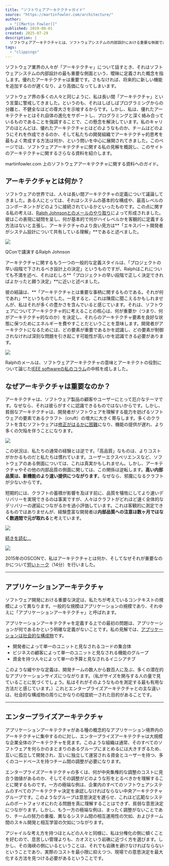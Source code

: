 ```yaml
---
title: "ソフトウェアアーキテクチャガイド"
source: "https://martinfowler.com/architecture/"
author:
  - "[[Martin Fowler]]"
published: 2019-08-01
created: 2025-07-29
description: |
  ソフトウェアアーキテクチャとは、ソフトウェアシステムの内部設計における重要な側面であり、通常は主要なコンポーネントや変更が困難な側面を指します。
tags:
  - "clippings"
---
```

ソフトウェア業界の人々が「アーキテクチャ」について話すとき、それはソフトウェアシステムの内部設計の最も重要な側面という、曖昧に定義された概念を指します。優れたアーキテクチャは重要です。さもなければ、将来的に新しい機能を追加するのが遅くなり、より高価になってしまいます。

ソフトウェア界の多くの人々と同じように、私は長い間「アーキテクチャ」という言葉に警戒してきました。というのも、それはしばしばプログラミングからの分離と、不健全なほどの尊大さを示唆するからです。しかし、私は、優れたアーキテクチャとはそれ自体の進化をサポートし、プログラミングと深く絡み合っているものであることを強調することで、この懸念を解決しています。私のキャリアのほとんどは、優れたアーキテクチャとはどのようなものか、チームはどのようにそれを作成できるのか、そして私たちの開発組織でアーキテクチャ的思考を最もよく育成する方法は何か、という問いを中心に展開されてきました。このページでは、ソフトウェアアーキテクチャに関する私の見解を概説し、このサイトのアーキテクチャに関するさらなる資料を紹介します。

martinfowler.com 上のソフトウェアアーキテクチャに関する資料へのガイド。

## アーキテクチャとは何か？

ソフトウェアの世界では、人々は長い間アーキテクチャの定義について議論してきました。ある人にとっては、それはシステムの基本的な構成や、最高レベルのコンポーネントがどのように接続されているかといったものです。この点に関する私の考えは、[Ralph Johnsonとのメールのやり取り](https://martinfowler.com/ieeeSoftware/whoNeedsArchitect.pdf)によって形成されました。彼はこの表現に疑問を呈し、何が基本的で何がハイレベルかを客観的に定義する方法はないと主張し、アーキテクチャのより良い見方は**「エキスパート開発者がシステム設計について共有している理解」**であると述べました。

![](https://martinfowler.com/architecture/ralph.png)

QConで講演するRalph Johnson

アーキテクチャに関するもう一つの一般的な定義スタイルは、「プロジェクトの早い段階で下されるべき設計上の決定」というものですが、Ralphはこれについても不満を述べ、それはむしろ**「プロジェクトの早い段階で正しく決定できればよかったと願う決定」**に近いと述べました。

彼の結論は、**「アーキテクチャとは重要な事柄に関するものである。それが何であれ」**というものでした。一見すると、これは陳腐に聞こえるかもしれませんが、私はそれが多くの豊かさを含んでいると感じています。それは、ソフトウェアについてアーキテクチャ的に考えることの核心は、何が重要か（つまり、何がアーキテクチャ的なのか）を決定し、それらのアーキテクチャ要素を良好な状態に保つためにエネルギーを費やすことだということを意味します。開発者がアーキテクトになるためには、どの要素が重要であるかを認識し、どの要素が制御されなければ深刻な問題を引き起こす可能性が高いかを認識できる必要があります。

[![](https://martinfowler.com/architecture/ieee-arch.png)](https://martinfowler.com/ieeeSoftware/whoNeedsArchitect.pdf)

Ralphのメールは、ソフトウェアアーキテクチャの意味とアーキテクトの役割について論じた[IEEE softwareの私のコラム](https://martinfowler.com/ieeeSoftware/whoNeedsArchitect.pdf)の中核を成しました。

## なぜアーキテクチャは重要なのか？

アーキテクチャは、ソフトウェア製品の顧客やユーザーにとって厄介なテーマです。なぜなら、それは彼らがすぐに認識できるものではないからです。しかし、貧弱なアーキテクチャは、開発者がソフトウェアを理解する能力を妨げるソフトウェアの要素であるクラフト（cruft）の増大に大きく寄与します。多くのクラフトを含むソフトウェアは[修正がはるかに困難](https://martinfowler.com/articles/is-quality-worth-cost.html)になり、機能の提供が遅れ、より多くの欠陥を伴うことになります。

[![](https://martinfowler.com/articles/is-quality-worth-cost/card.png)](https://martinfowler.com/articles/is-quality-worth-cost.html)

この状況は、私たちの通常の経験とは逆です。「高品質」なものは、よりコストがかかるものだと私たちは慣れています。ユーザーエクスペリエンスなど、ソフトウェアのある側面については、これは真実かもしれません。しかし、アーキテクチャやその他の内部品質の側面に関しては、この関係は逆転します。**高い内部品質は、新機能のより速い提供につながります**。なぜなら、邪魔になるクラフトが少ないからです。

短期的には、クラフトの蓄積が影響を及ぼす前に、品質を犠牲にしてより速いデリバリーを実現できるのは事実ですが、人々はクラフトがどれほど速く全体的なデリバリーの遅延につながるかを過小評価しています。これは客観的に測定できるものではありませんが、経験豊富な開発者は**内部品質への注意は数ヶ月ではなく数週間で元が取れる**と考えています。

[![](https://martinfowler.com/articles/is-quality-worth-cost/both.png)](https://martinfowler.com/articles/is-quality-worth-cost.html)

[続きを読む…](https://martinfowler.com/articles/is-quality-worth-cost.html)

[![](https://martinfowler.com/architecture/oscon.png)](https://martinfowler.com/videos.html#2015-oscon)

2015年のOSCONで、私はアーキテクチャとは何か、そしてなぜそれが重要なのかについて[短いトーク](https://martinfowler.com/videos.html#2015-oscon)（14分）を行いました。

---

## アプリケーションアーキテクチャ

ソフトウェア開発における重要な決定は、私たちが考えているコンテキストの規模によって異なります。一般的な規模はアプリケーションの規模であり、それゆえに「アプリケーションアーキテクチャ」と呼ばれます。

アプリケーションアーキテクチャを定義する上での最初の問題は、アプリケーションが何であるかという明確な定義がないことです。私の見解では、[アプリケーションは社会的な構成物](https://martinfowler.com/bliki/ApplicationBoundary.html)です。

- 開発者によって単一のユニットと見なされるコードの集合体
- ビジネスの顧客によって単一のユニットと見なされる機能のグループ
- 資金を持つ人々によって単一の予算と見なされるイニシアチブ

このような緩やかな定義は、開発チームの数人から数百人に及ぶ、多くの潜在的なアプリケーションサイズにつながります。（私がサイズを関与する人の量で見ていることに気づくでしょう。私はそれがそのようなものを測定する最も有用な方法だと感じています。）これとエンタープライズアーキテクチャとの主な違いは、社会的な構成物の周りにかなりの程度統一された目的があることです。

---

## エンタープライズアーキテクチャ

アプリケーションアーキテクチャがある種の概念的なアプリケーション境界内のアーキテクチャに集中するのに対し、エンタープライズアーキテクチャは大規模な企業全体のアーキテクチャを見ます。このような組織は通常、そのすべてのソフトウェアを何らかのまとまりのあるグループにまとめるには大きすぎるため、互いに孤立して開発され、互いに独立して運営される資金とユーザーを持つ、多くのコードベースを持つチーム間の調整が必要になります。

エンタープライズアーキテクチャの多くは、何が中央集権的な調整のコストに見合う価値があるのか、そしてその調整がどのような形をとるべきかを理解することに関するものです。一方の極端な例は、企業内のすべてのソフトウェアシステムのすべてのアーキテクチャ決定を承認しなければならない中央アーキテクチャグループです。このようなグループは意思決定を遅らせ、これほど広範なシステムのポートフォリオにわたる問題を真に理解することはできず、貧弱な意思決定につながります。しかし、もう一方の極端な例は、まったく調整がないことであり、チームの努力の重複、異なるシステム間の相互運用性の欠如、およびチーム間のスキル開発と相互学習の欠如につながります。

アジャイルな考え方を持つほとんどの人々と同様に、私は分権化の側に傾くことを好むので、息苦しい管理よりも、カオスという岩礁に近づく方を選びます。しかし、その海峡の側にいるということは、それでも岩礁を避けなければならないということであり、実際のコストを最小限に抑えつつ、現場での意思決定を最大化する方法を見つける必要があるということです。
